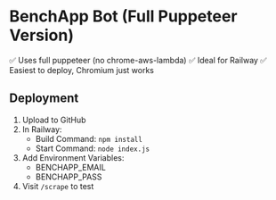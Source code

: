 # BenchApp Bot (Full Puppeteer Version)

✅ Uses full puppeteer (no chrome-aws-lambda)
✅ Ideal for Railway
✅ Easiest to deploy, Chromium just works

## Deployment

1. Upload to GitHub
2. In Railway:
   - Build Command: `npm install`
   - Start Command: `node index.js`
3. Add Environment Variables:
   - BENCHAPP_EMAIL
   - BENCHAPP_PASS
4. Visit `/scrape` to test